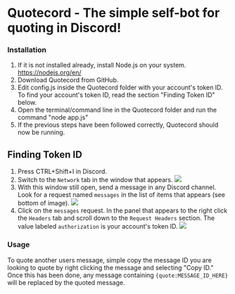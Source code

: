 # Quotecord - The simple self-bot for quoting in Discord!

### Installation
1. If it is not installed already, install Node.js on your system. https://nodejs.org/en/
2. Download Quotecord from GitHub.
3. Edit config.js inside the Quotecord folder with your account's token ID. To find your account's token ID, read the section "Finding Token ID" below.
4. Open the terminal/command line in the Quotecord folder and run the command "node app.js"
5. If the previous steps have been followed correctly, Quotecord should now be running.

## Finding Token ID
1. Press CTRL+Shift+I in Discord.
2. Switch to the ```Network``` tab in the window that appears.
![](http://i.imgur.com/IuNf1GL.png)
3. With this window still open, send a message in any Discord channel. Look for a request named ```messages``` in the list of items that appears (see bottom of image).
![](http://i.imgur.com/BWSd48r.png?1)
4. Click on the ```messages``` request. In the panel that appears to the right click the ```Headers``` tab and scroll down to the ```Request Headers``` section. The value labeled ```authorization``` is your account's token ID.
![](http://i.imgur.com/OJKNSLe.png?1)

### Usage
To quote another users message, simple copy the message ID you are looking to quote by right clicking the message and selecting "Copy ID." Once this has been done, any message containing ```{quote:MESSAGE_ID_HERE}``` will be replaced by the quoted message.
